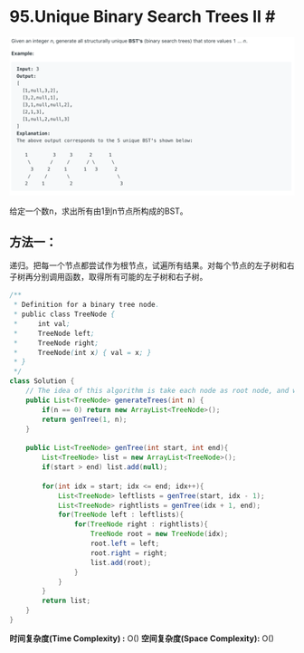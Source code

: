 # 95.Unique Binary Search Trees II \#

![](.gitbook/assets/image%20%2831%29.png)

给定一个数n，求出所有由1到n节点所构成的BST。

## 方法一：

递归。把每一个节点都尝试作为根节点，试遍所有结果。对每个节点的左子树和右子树再分别调用函数，取得所有可能的左子树和右子树。

```java
/**
 * Definition for a binary tree node.
 * public class TreeNode {
 *     int val;
 *     TreeNode left;
 *     TreeNode right;
 *     TreeNode(int x) { val = x; }
 * }
 */
class Solution {
    // The idea of this algorithm is take each node as root node, and we need to consider all of its possible left sub-tree and right sub-tree. The genTree function can handle all the siutations by using recursive method
    public List<TreeNode> generateTrees(int n) {
        if(n == 0) return new ArrayList<TreeNode>();
        return genTree(1, n);
    }
    
    public List<TreeNode> genTree(int start, int end){
        List<TreeNode> list = new ArrayList<TreeNode>();
        if(start > end) list.add(null);
        
        for(int idx = start; idx <= end; idx++){
            List<TreeNode> leftlists = genTree(start, idx - 1);
            List<TreeNode> rightlists = genTree(idx + 1, end);
            for(TreeNode left : leftlists){
                for(TreeNode right : rightlists){
                    TreeNode root = new TreeNode(idx);
                    root.left = left;
                    root.right = right;
                    list.add(root);
                }
            }
        }
        return list;
    }
}
```

**时间复杂度\(Time Complexity\) :** O\(\)          **空间复杂度\(Space Complexity\):** O\(\)

